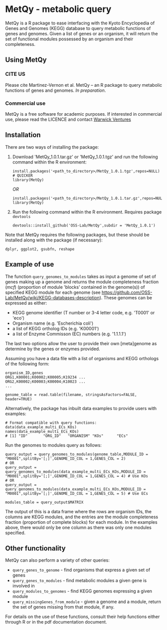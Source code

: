 # MetQy - metabolic query 

MetQy is a R package to ease interfacing with the Kyoto Encyclopedia of Genes and Genomes (KEGG) database to query metabolic functions of genes and genomes. Given a list of genes or an organism, it will return the set of functional modules possessed by an organism and their completeness.

## Using MetQy
### CITE US
Please cite Martinez-Vernon et al. MetQy – an R package to query metabolic functions of genes and genomes. _In preparation_.

### Commercial use
MetQy is a free software for academic purposes. If interested in commercial  use, please read the LICENCE and contact [Warwick Ventures](mailto:ventures@warwick.ac.uk)

## Installation
There are two ways of installing the package:

1. Download 'MetQy_1.0.1.tar.gz' or 'MetQy_1.0.1.tgz' and run the following command within the R environment:
    ```
    install.packages('<path_to_directory>/MetQy_1.0.1.tgz',repos=NULL)  # QUICKER
    library(MetQy)
    ```
    _OR_
    ```
    install.packages('<path_to_directory>/MetQy_1.0.1.tar.gz',repos=NULL)
    library(MetQy)
    ```
2. Run the following command within the R environment. Requires package `devtools`
    ```
    devtools::install_github('OSS-Lab/MetQy',subdir = 'MetQy_1.0.1')
    ```

Note that MetQy requires the following packages, but these should be installed along with the package (if necessary):

    dplyr, ggplot2, gsubfn, reshape

    
## Example of use

The function `query_genomes_to_modules` takes as input a genome of set of genes making up a genome and returns the module completeness fraction (_mcf_) (proportion of module 'blocks' contained in the genome(s)) of specified KEGG module for each genome (see https://github.com/OSS-Lab/MetQy/wiki/KEGG-databases-description). These genomes can be expressed as either:

* KEGG genome identifier (T number or 3-4 letter code, e.g. 'T0001' or 'eco')
* Organism name (e.g. 'Escherichia coli')
* a list of KEGG ortholog IDs (e.g. 'K00001')
* a list of Enzyme Commisson (EC) numbers (e.g. '1.1.1.1')

The last two options allow the user to provide their own [meta]genome as determine by the genes or enzymes provided.

Assuming you have a data file with a list of organisms and KEGG orthologs of the following form:

    organism_ID,genes
    ORG1,K00001;K00002;K00005;K19234 ...
    ORG2,K00002;K00003;K00004;K10023 ...
    ...
    
    genome_table = read.table(filename, stringsAsFactors=FALSE, header=TRUE)
    
Alternatively, the package has inbuilt data examples to provide users with examples:
    
    # Format compatible with query functions:
    data(data_example_multi_ECs_KOs)
    names(data_example_multi_ECs_KOs)
    # [1] "ID"       "ORG_ID"   "ORGANISM" "KOs"      "ECs"     

Run the genomes to modules query as follows:
    
    query_output = query_genomes_to_modules(genome_table,MODULE_ID = "M0001",splitBy='[;]',GENOME_ID_COL = 1,GENES_COL = 2)
    # OR
    query_output = query_genomes_to_modules(data_example_multi_ECs_KOs,MODULE_ID = "M0001",splitBy='[;]',GENOME_ID_COL = 1,GENES_COL = 4) # Use KOs
    # OR
    query_output = query_genomes_to_modules(data_example_multi_ECs_KOs,MODULE_ID = "M0001",splitBy='[;]',GENOME_ID_COL = 1,GENES_COL = 5) # Use ECs

    modules_table = query_output$MATRIX
    
The output of this is a data frame where the rows are organism IDs, the columns are KEGG modules, and the entries are the module completeness fraction (proportion of complete blocks) for each module. In the examples above, there would only be one column as there was only one modules specified.

## Other functionality

MetQy can also perform a variety of other queries:

 * `query_genes_to_genome` - find organisms that express a given set of genes
 * `query_genes_to_modules` - find metabolic modules a given gene is involved in
 * `query_modules_to_genomes` - find KEGG genomes expressing a given module
 * `query_missingGenes_from_module` - given a genome and a module, return the set of genes missing from that module, if any.
  
For details on the use of these functions, consult their help functions either through R or in the pdf documentation document.
